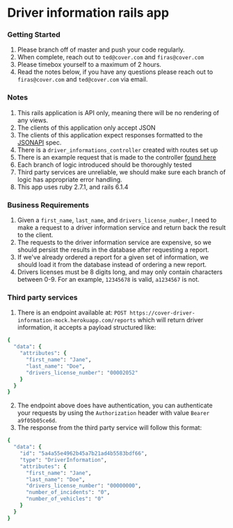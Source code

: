# Driver information rails app

### Getting Started
1. Please branch off of master and push your code regularly.
2. When complete, reach out to `ted@cover.com` and `firas@cover.com`
3. Please timebox yourself to a maximum of 2 hours.
4. Read the notes below, if you have any questions please reach out to `firas@cover.com` and `ted@cover.com` via email.

### Notes
1. This rails application is API only, meaning there will be no rendering of any views.
2. The clients of this application only accept JSON
3. The clients of this application expect responses formatted to the [JSONAPI](https://jsonapi.org/) spec.
4. There is a `driver_informations_controller` created with routes set up
5. There is an example request that is made to the controller [found here](https://github.com/ted/driver-information-integration/blob/master/test/fixtures/files/example_request.json)
6. Each branch of logic introduced should be thoroughly tested
7. Third party services are unreliable, we should make sure each branch of logic has appropriate error handling.
8. This app uses ruby 2.7.1, and rails 6.1.4

### Business Requirements
1. Given a `first_name`, `last_name`, and `drivers_license_number`, I need to make a request to a driver information service and return back the result to the client.
2. The requests to the driver information service are expensive, so we should persist the results in the database after requesting a report.
3. If we've already ordered a report for a given set of information, we should load it from the database instead of ordering a new report.
4. Drivers licenses must be 8 digits long, and may only contain characters between 0-9. For an example, `12345678` is valid, `a1234567` is not.

### Third party services
1. There is an endpoint available at: `POST https://cover-driver-information-mock.herokuapp.com/reports` which will return driver information, it accepts a payload structured like:

```ruby
{
  "data": {
    "attributes": {
      "first_name": "Jane",
      "last_name": "Doe",
      "drivers_license_number": "00002052"
    }
  }
}

```

2. The endpoint above does have authentication, you can authenticate your requests by using the `Authorization` header with value `Bearer a9f05b05ce6d`.
3. The response from the third party service will follow this format:

```ruby
{
  "data": {
    "id": "5a4a55e4962b45a7b21ad4b5583bdf66",
    "type": "DriverInformation",
    "attributes": {
      "first_name": "Jane",
      "last_name": "Doe",
      "drivers_license_number": "00000000",
      "number_of_incidents": "0",
      "number_of_vehicles": "0"
    }
  }
}
```
